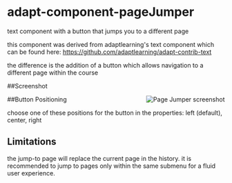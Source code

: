 # adapt-component-pageJumper
text component with a button that jumps you to a different page



this component was derived from adaptlearning's text component which can be found here: https://github.com/adaptlearning/adapt-contrib-text



the difference is the addition of a button which allows navigation to a different page within the course



##Screenshot

<img align="right" src="http://adapt.liquidmelon.com/imagePool/pageJumperSS.png" alt="Page Jumper screenshot">



##Button Positioning

choose one of these positions for the button in the properties: left (default), center, right



## Limitations

the jump-to page will replace the current page in the history. it is recommended to jump to pages only within the same submenu for a fluid user experience.
